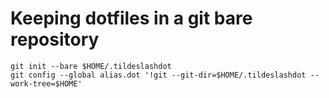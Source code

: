 # Keeping dotfiles in a git bare repository

	git init --bare $HOME/.tildeslashdot
	git config --global alias.dot '!git --git-dir=$HOME/.tildeslashdot --work-tree=$HOME'
